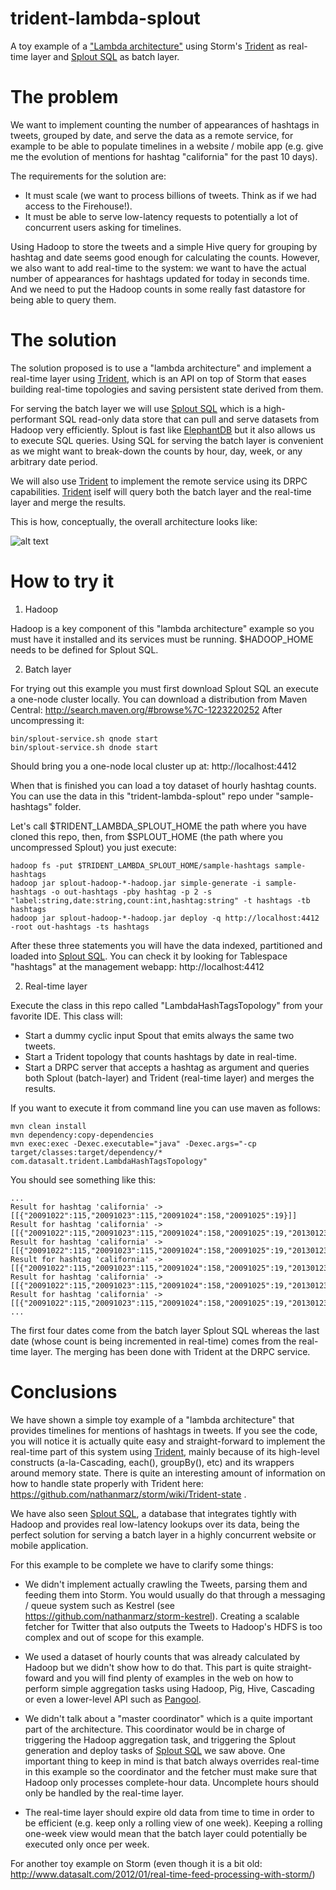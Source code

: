 trident-lambda-splout
=====================

A toy example of a ["Lambda architecture"](http://www.dzone.com/links/r/big_data_lambda_architecture.html) using Storm's [Trident](https://github.com/nathanmarz/storm/wiki/Trident-tutorial) 
as real-time layer and [Splout SQL](http://sploutsql.com) as batch layer.

The problem
===========

We want to implement counting the number of appearances of hashtags in tweets, grouped by date, and serve the data as a remote service,
 for example to be able to populate timelines in a website / mobile app (e.g. give me the evolution of mentions for hashtag "california" for
 the past 10 days).

The requirements for the solution are:
- It must scale (we want to process billions of tweets. Think as if we had access to the Firehouse!).
- It must be able to serve low-latency requests to potentially a lot of concurrent users asking for timelines.

Using Hadoop to store the tweets and a simple Hive query for grouping by hashtag and date seems good enough for calculating the counts.
However, we also want to add real-time to the system: we want to have the actual number of appearances for hashtags updated 
for today in seconds time. And we need to put the Hadoop counts in some really fast datastore for being able to query them. 

The solution
============

The solution proposed is to use a "lambda architecture" and implement a real-time layer using [Trident](https://github.com/nathanmarz/storm/wiki/Trident-tutorial), which is an API on top of Storm that eases
building real-time topologies and saving persistent state derived from them. 

For serving the batch layer we will use [Splout SQL](http://sploutsql.com) which is a high-performant SQL read-only data store that can pull and serve datasets
 from Hadoop very efficiently. Splout is fast like [ElephantDB](https://github.com/nathanmarz/elephantdb) but it also allows us to execute SQL queries. Using SQL for serving the batch
 layer is convenient as we might want to break-down the counts by hour, day, week, or any arbitrary date period.  
 
We will also use [Trident](https://github.com/nathanmarz/storm/wiki/Trident-tutorial) to implement the remote service using its DRPC capabilities. [Trident](https://github.com/nathanmarz/storm/wiki/Trident-tutorial) iself will query both the batch layer and the
real-time layer and merge the results.

This is how, conceptually, the overall architecture looks like:

![alt text](https://github.com/pereferrera/trident-lambda-splout/TridentSploutArch.png "Trident-Lambda-Splout Hashtag Counts Architecture")

How to try it
=============

1) Hadoop

Hadoop is a key component of this "lambda architecture" example so you must have it installed and its services
must be running. $HADOOP_HOME needs to be defined for Splout SQL.

2) Batch layer

For trying out this example you must first download Splout SQL an execute a one-node cluster locally.
You can download a distribution from Maven Central: http://search.maven.org/#browse%7C-1223220252
After uncompressing it:

	bin/splout-service.sh qnode start
	bin/splout-service.sh dnode start

Should bring you a one-node local cluster up at: http://localhost:4412

When that is finished you can load a toy dataset of hourly hashtag counts. 
You can use the data in this "trident-lambda-splout" repo under "sample-hashtags" folder.

Let's call $TRIDENT_LAMBDA_SPLOUT_HOME the path where you have cloned this repo, then, 
from $SPLOUT_HOME (the path where you uncompressed Splout) you just execute:

	hadoop fs -put $TRIDENT_LAMBDA_SPLOUT_HOME/sample-hashtags sample-hashtags
	hadoop jar splout-hadoop-*-hadoop.jar simple-generate -i sample-hashtags -o out-hashtags -pby hashtag -p 2 -s "label:string,date:string,count:int,hashtag:string" -t hashtags -tb hashtags
	hadoop jar splout-hadoop-*-hadoop.jar deploy -q http://localhost:4412 -root out-hashtags -ts hashtags
	
After these three statements you will have the data indexed, partitioned and loaded into [Splout SQL](http://sploutsql.com). 
You can check it by looking for Tablespace "hashtags" at the management webapp: http://localhost:4412

2) Real-time layer

Execute the class in this repo called "LambdaHashTagsTopology" from your favorite IDE. This class will:
- Start a dummy cyclic input Spout that emits always the same two tweets.   
- Start a Trident topology that counts hashtags by date in real-time.
- Start a DRPC server that accepts a hashtag as argument and queries both Splout (batch-layer) and Trident (real-time layer) and merges the
results.

If you want to execute it from command line you can use maven as follows:

	mvn clean install
	mvn dependency:copy-dependencies
	mvn exec:exec -Dexec.executable="java" -Dexec.args="-cp target/classes:target/dependency/* com.datasalt.trident.LambdaHashTagsTopology"

You should see something like this:

	...
	Result for hashtag 'california' -> [[{"20091022":115,"20091023":115,"20091024":158,"20091025":19}]]
	Result for hashtag 'california' -> [[{"20091022":115,"20091023":115,"20091024":158,"20091025":19,"20130123":76}]]
	Result for hashtag 'california' -> [[{"20091022":115,"20091023":115,"20091024":158,"20091025":19,"20130123":136}]]
	Result for hashtag 'california' -> [[{"20091022":115,"20091023":115,"20091024":158,"20091025":19,"20130123":192}]]
	Result for hashtag 'california' -> [[{"20091022":115,"20091023":115,"20091024":158,"20091025":19,"20130123":232}]]
	Result for hashtag 'california' -> [[{"20091022":115,"20091023":115,"20091024":158,"20091025":19,"20130123":286}]]
	...
	
The first four dates come from the batch layer Splout SQL whereas the last date (whose count is being incremented in real-time) comes from the real-time layer.
The merging has been done with Trident at the DRPC service.

Conclusions
===========

We have shown a simple toy example of a "lambda architecture" that provides timelines for mentions of hashtags in tweets.
If you see the code, you will notice it is actually quite easy and straight-forward to implement the real-time part of this system
using [Trident](https://github.com/nathanmarz/storm/wiki/Trident-tutorial), mainly because of its high-level constructs (a-la-Cascading, each(), groupBy(), etc) and its wrappers around memory
state. There is quite an interesting amount of information on how to handle state properly with Trident here: https://github.com/nathanmarz/storm/wiki/Trident-state .
 
We have also seen [Splout SQL](http://sploutsql.com), a database that integrates tightly with Hadoop and provides real low-latency lookups over its data,
being the perfect solution for serving a batch layer in a highly concurrent website or mobile application.

For this example to be complete we have to clarify some things:

- We didn't implement actually crawling the Tweets, parsing them and feeding them into Storm. 
You would usually do that through a messaging / queue system such as Kestrel (see https://github.com/nathanmarz/storm-kestrel). 
Creating a scalable fetcher for Twitter that also outputs the Tweets to Hadoop's HDFS is too complex and out of scope for this example.

- We used a dataset of hourly counts that was already calculated by Hadoop but we didn't show how to do that. 
This part is quite straight-foward and you will find plenty of examples in the web on how to perform simple aggregation tasks 
using Hadoop, Pig, Hive, Cascading or even a lower-level API such as [Pangool](http://pangool.net/).

- We didn't talk about a "master coordinator" which is a quite important part of the architecture. This coordinator would be in charge
of triggering the Hadoop aggregation task, and triggering the Splout generation and deploy tasks of [Splout SQL](http://sploutsql.com) we saw above.
One important thing to keep in mind is that batch always overrides real-time in this example so the coordinator and the fetcher must
make sure that Hadoop only processes complete-hour data. Uncomplete hours should only be handled by the real-time layer.

- The real-time layer should expire old data from time to time in order to be efficient (e.g. keep only a rolling view of one week).
Keeping a rolling one-week view would mean that the batch layer could potentially be executed only once per week. 

For another toy example on Storm (even though it is a bit old: http://www.datasalt.com/2012/01/real-time-feed-processing-with-storm/)
